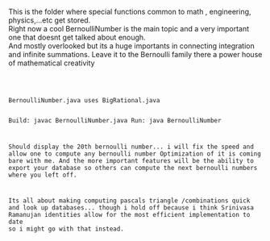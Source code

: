 This is the folder where special functions common to math , engineering, physics,...etc get stored.
<br>
Right now a cool BernoulliNumber is the main topic and a very important one that doesnt get talked about enough.
<br>
And mostly overlooked but its a huge importants in connecting integration and infinite summations.
Leave it to the Bernoulli family there a power house of mathematical creativity

<br>
<pre>
<code>
BernoulliNumber.java uses BigRational.java

Build: 
javac BernoulliNumber.java
Run:
java BernoulliNumber

Should display the 20th bernoulli number... i will fix the speed and allow one to compute any bernoulli number
Optimization of it is coming bare with me. And the more important features will be the ability to export your database so
others can compute the next bernoulli numbers where you left off.

Its all about making computing pascals triangle /combinations quick and look up databases... though i hold off because i think 
Srinivasa Ramanujan identities allow for the most efficient implementation to date so i might go with that instead.

</code>
</pre>
